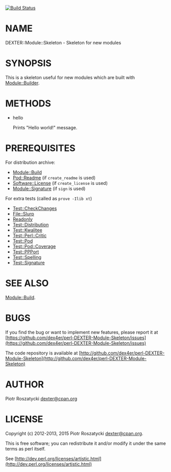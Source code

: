 [![Build Status](https://travis-ci.org/dex4er/perl-DEXTER-Module-Skeleton.png?branch=master)](https://travis-ci.org/dex4er/perl-DEXTER-Module-Skeleton)

# NAME

DEXTER::Module::Skeleton - Skeleton for new modules

# SYNOPSIS

This is a skeleton useful for new modules which are built with
[Module::Builder](https://metacpan.org/pod/Module::Builder).

# METHODS

- hello

    Prints "Hello world!" message.

# PREREQUISITES

For distribution archive:

- [Module::Build](https://metacpan.org/pod/Module::Build)
- [Pod::Readme](https://metacpan.org/pod/Pod::Readme) (if `create_readme` is used)
- [Software::License](https://metacpan.org/pod/Software::License) (if `create_license` is used)
- [Module::Signature](https://metacpan.org/pod/Module::Signature) (if `sign` is used)

For extra tests (called as `prove -Ilib xt`)

- [Test::CheckChanges](https://metacpan.org/pod/Test::CheckChanges)
- [File::Slurp](https://metacpan.org/pod/File::Slurp)
- [Readonly](https://metacpan.org/pod/Readonly)
- [Test::Distribution](https://metacpan.org/pod/Test::Distribution)
- [Test::Kwalitee](https://metacpan.org/pod/Test::Kwalitee)
- [Test::Perl::Critic](https://metacpan.org/pod/Test::Perl::Critic)
- [Test::Pod](https://metacpan.org/pod/Test::Pod)
- [Test::Pod::Coverage](https://metacpan.org/pod/Test::Pod::Coverage)
- [Test::PPPort](https://metacpan.org/pod/Test::PPPort)
- [Test::Spelling](https://metacpan.org/pod/Test::Spelling)
- [Test::Signature](https://metacpan.org/pod/Test::Signature)

# SEE ALSO

[Module::Build](https://metacpan.org/pod/Module::Build).

# BUGS

If you find the bug or want to implement new features, please report it at
[https://github.com/dex4er/perl-DEXTER-Module-Skeleton/issues](https://github.com/dex4er/perl-DEXTER-Module-Skeleton/issues)

The code repository is available at
[http://github.com/dex4er/perl-DEXTER-Module-Skeleton](http://github.com/dex4er/perl-DEXTER-Module-Skeleton)

# AUTHOR

Piotr Roszatycki <dexter@cpan.org>

# LICENSE

Copyright (c) 2012-2013, 2015 Piotr Roszatycki <dexter@cpan.org>.

This is free software; you can redistribute it and/or modify it under
the same terms as perl itself.

See [http://dev.perl.org/licenses/artistic.html](http://dev.perl.org/licenses/artistic.html)
